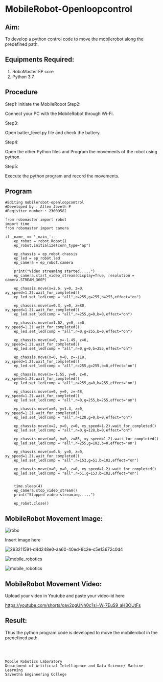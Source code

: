 # MobileRobot-Openloopcontrol
## Aim:

To develop a python control code to move the mobilerobot along the predefined path.

## Equipments Required:
1. RoboMaster EP core
2. Python 3.7

## Procedure

Step1:
 Initiate the MobileRobot
Step2:

Connect your PC with the MobileRobot through Wi-Fi. 

Step3:

 Open batter_level.py file and check the battery.

Step4:

 Open the other Python files and Program the movements of the robot using python. 

Step5:

Execute the python program and record the movements.

## Program
```
#Editing mobilerobot-openloopcontrol
#Developed by : Allen Joveth P
#Regisiter number : 23009582

from robomaster import robot
import time
from robomaster import camera

if _name_ == '_main_':
    ep_robot = robot.Robot()
    ep_robot.initialize(conn_type="ap")

    ep_chassis = ep_robot.chassis
    ep_led = ep_robot.led
    ep_camera = ep_robot.camera

    print("Video streaming started.....")
    ep_camera.start_video_stream(display=True, resolution = camera.STREAM_360P)

    ep_chassis.move(x=2.6, y=0, z=0, xy_speed=1.2).wait_for_completed()
    ep_led.set_led(comp = "all",r=255,g=255,b=255,effect="on")
    
    ep_chassis.move(x=0.3, y=0, z=80, xy_speed=1.2).wait_for_completed()
    ep_led.set_led(comp = "all",r=255,g=0,b=0,effect="on")

    ep_chassis.move(x=1.02, y=0, z=0, xy_speed=1.2).wait_for_completed()
    ep_led.set_led(comp = "all",r=0,g=255,b=0,effect="on")
    
    ep_chassis.move(x=0, y=-1.45, z=0, xy_speed=1.2).wait_for_completed()
    ep_led.set_led(comp = "all",r=0,g=0,b=255,effect="on")

    ep_chassis.move(x=0, y=0, z=-118, xy_speed=1.2).wait_for_completed()
    ep_led.set_led(comp = "all",r=255,g=255,b=0,effect="on")
    
    ep_chassis.move(x=-1.55, y=0, z=0, xy_speed=1.2).wait_for_completed()
    ep_led.set_led(comp = "all",r=255,g=0,b=255,effect="on")

    ep_chassis.move(x=0, y=0, z=-48, xy_speed=1.2).wait_for_completed()
    ep_led.set_led(comp = "all",r=0,g=255,b=255,effect="on")

    ep_chassis.move(x=0, y=1.4, z=0, xy_speed=1.2).wait_for_completed()
    ep_led.set_led(comp = "all",r=128,g=0,b=0,effect="on")

    ep_chassis.move(x=2, y=0, z=0, xy_speed=1.2).wait_for_completed()
    ep_led.set_led(comp = "all",r=0,g=128,b=0,effect="on")

    ep_chassis.move(x=0, y=0, z=85, xy_speed=1.2).wait_for_completed()
    ep_led.set_led(comp = "all",r=255,g=102,b=0,effect="on")

    ep_chassis.move(x=0.6, y=0, z=0, xy_speed=1.2).wait_for_completed()
    ep_led.set_led(comp = "all",r=153,g=51,b=102,effect="on")

    ep_chassis.move(x=0, y=0, z=0, xy_speed=1.2).wait_for_completed()
    ep_led.set_led(comp = "all",r=51,g=153,b=102,effect="on")


    time.sleep(4)
    ep_camera.stop_video_stream()
    print("Stopped video streaming.....")

    ep_robot.close()

```

## MobileRobot Movement Image:

![robo](./img/robomaster.png)

Insert image here

![293211591-d4d248e0-aa60-40ed-8c2e-c5e13672c0d4](https://github.com/veerargavanv27/mobilerobot-openloopcontrol/assets/138955645/b6102002-ae51-4460-b02f-4a21fc9575c1)

![mobile_robotics](https://github.com/allenjoveth/mobilerobot-openloopcontrol/assets/139422287/7c3b0e1f-50e2-4fa7-b666-0fe097744745)

![mobile_robotics](https://github.com/allenjoveth/mobilerobot-openloopcontrol/assets/139422287/21e8fdaf-2354-4bdd-ba2c-1cd148928871)




## MobileRobot Movement Video:

Upload your video in Youtube and paste your video-id here

https://youtube.com/shorts/oav2pgUNh0c?si=W-7EuS9_aH3OUtFs

## Result:
Thus the python program code is developed to move the mobilerobot in the predefined path.


<br/>
<br/>

```
Mobile Robotics Laboratory
Department of Artificial Intelligence and Data Science/ Machine Learning
Saveetha Engineering College
```
